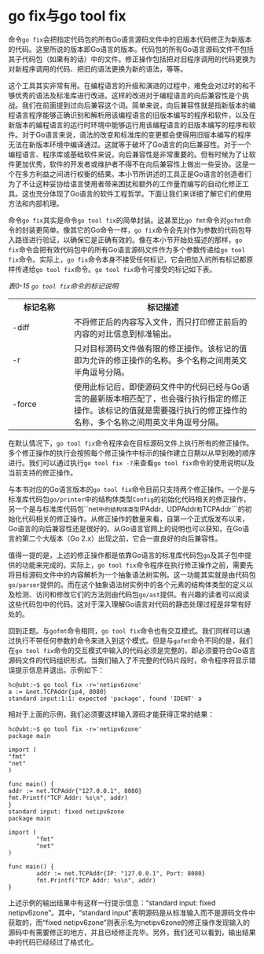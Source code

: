 # go fix与go tool fix

 
命令```go fix```会把指定代码包的所有Go语言源码文件中的旧版本代码修正为新版本的代码。这里所说的版本即Go语言的版本。代码包的所有Go语言源码文件不包括其子代码包（如果有的话）中的文件。修正操作包括把对旧程序调用的代码更换为对新程序调用的代码、把旧的语法更换为新的语法，等等。

这个工具其实非常有用。在编程语言的升级和演进的过程中，难免会对过时的和不够优秀的语法及标准库进行改进。这样的改进对于编程语言的向后兼容性是个挑战。我们在前面提到过向后兼容这个词。简单来说，向后兼容性就是指新版本的编程语言程序能够正确识别和解析用该编程语言的旧版本编写的程序和软件，以及在新版本的编程语言的运行时环境中能够运行用该编程语言的旧版本编写的程序和软件。对于Go语言来说，语法的改变和标准库的变更都会使得用旧版本编写的程序无法在新版本环境中编译通过。这就等于破坏了Go语言的向后兼容性。对于一个编程语言、程序库或基础软件来说，向后兼容性是非常重要的。但有时候为了让软件更加优秀，软件的开发者或维护者不得不在向后兼容性上做出一些妥协。这是一个在多方利益之间进行权衡的结果。本小节所讲述的工具正是Go语言的创造者们为了不让这种妥协给语言使用者带来困扰和额外的工作量而编写的自动化修正工具。这也充分体现了Go语言的软件工程哲学。下面让我们来详细了解它们的使用方法和内部机理。

命令```go fix```其实是命令```go tool fix```的简单封装。这甚至比```go fmt```命令对```gofmt```命令的封装更简单。像其它的Go命令一样，```go fix```命令会先对作为参数的代码包导入路径进行验证，以确保它是正确有效的。像在本小节开始处描述的那样，```go fix```命令会把有效代码包中的所有Go语言源码文件作为多个参数传递给```go tool fix```命令。实际上，```go fix```命令本身不接受任何标记，它会把加入的所有标记都原样传递给```go tool fix```命令。```go tool fix```命令可接受的标记如下表。

_表0-15 ```go tool fix```命令的标记说明_
<table class="table table-bordered table-striped table-condensed">
   <tr>
    <th width=25%>
	  标记名称
	</th>
    <th>
	  标记描述
	</th>
  </tr>
  <tr>
    <td>
	  -diff
	</td>
	<td>
	  不将修正后的内容写入文件，而只打印修正前后的内容的对比信息到标准输出。
	</td>
  </tr>
  <tr>
    <td>
	  -r
	</td>
	<td>
	  只对目标源码文件做有限的修正操作。该标记的值即为允许的修正操作的名称。多个名称之间用英文半角逗号分隔。
	</td>
  </tr>
  <tr>
    <td>
	  -force
	</td>
	<td>
	  使用此标记后，即使源码文件中的代码已经与Go语言的最新版本相匹配了，也会强行执行指定的修正操作。该标记的值就是需要强行执行的修正操作的名称，多个名称之间用英文半角逗号分隔。
	</td>
  </tr>
<table>

在默认情况下，```go tool fix```命令程序会在目标源码文件上执行所有的修正操作。多个修正操作的执行会按照每个修正操作中标示的操作建立日期以从早到晚的顺序进行。我们可以通过执行```go tool fix -?```来查看```go tool fix```命令的使用说明以及当前支持的修正操作。

与本书对应的Go语言版本的```go tool fix```命令目前只支持两个修正操作。一个是与标准库代码包```go/printer```中的结构体类型```Config```的初始化代码相关的修正操作，另一个是与标准库代码包``net```中的结构体类型```IPAddr```、```UDPAddr```和```TCPAddr```的初始化代码相关的修正操作。从修正操作的数量来看，自第一个正式版发布以来，Go语言的向后兼容性还是很好的。从Go语言官网上的说明也可以获知，在Go语言的第二个大版本（Go 2.x）出现之前，它会一直良好的向后兼容性。

值得一提的是，上述的修正操作都是依靠Go语言的标准库代码包```go```及其子包中提供的功能来完成的。实际上，```go tool fix```命令程序在执行修正操作之前，需要先将目标源码文件中的内容解析为一个抽象语法树实例。这一功能其实就是由代码包```go/parser```提供的。而在这个抽象语法树实例中的各个元素的结构体类型的定义以及检测、访问和修改它们的方法则由代码包```go/ast```提供。有兴趣的读者可以阅读这些代码包中的代码。这对于深入理解Go语言对代码的静态处理过程是非常有好处的。

回到正题。与```gofmt```命令相同，```go tool fix```命令也有交互模式。我们同样可以通过执行不带任何参数的命令来进入到这个模式。但是与```gofmt```命令不同的是，我们在```go tool fix```命令的交互模式中输入的代码必须是完整的，即必须要符合Go语言源码文件的代码组织形式。当我们输入了不完整的代码片段时，命令程序将显示错误提示信息并退出。示例如下：

	hc@ubt:~$ go tool fix -r='netipv6zone'                    
	a := &net.TCPAddr{ip4, 8080}
	standard input:1:1: expected 'package', found 'IDENT' a

相对于上面的示例，我们必须要这样输入源码才能获得正常的结果：

	hc@ubt:~$ go tool fix -r='netipv6zone'                    
	package main
	
	import (
	"fmt"
	"net"
	)
	
	func main() {
	addr := net.TCPAddr{"127.0.0.1", 8080}
	fmt.Printf("TCP Addr: %s\n", addr)
	}
	standard input: fixed netipv6zone
	package main
	
	import (
	        "fmt"
	        "net"
	)
	
	func main() {
	        addr := net.TCPAddr{IP: "127.0.0.1", Port: 8080}
	        fmt.Printf("TCP Addr: %s\n", addr)
	}

上述示例的输出结果中有这样一行提示信息：“standard input: fixed netipv6zone”。其中，“standard input”表明源码是从标准输入而不是源码文件中获取的，而“fixed netipv6zone”则表示名为netipv6zone的修正操作发现输入的源码中有需要修正的地方，并且已经修正完毕。另外，我们还可以看到，输出结果中的代码已经经过了格式化。

